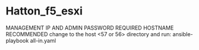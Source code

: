 # Hatton_f5_esxi
MANAGEMENT IP AND ADMIN PASSWORD REQUIRED
HOSTNAME RECOMMENDED
change to the host <57 or 56> directory and run:
 ansible-playbook all-in.yaml
